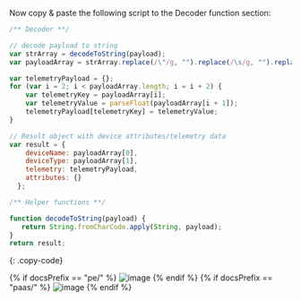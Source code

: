 Now copy & paste the following script to the Decoder function section:

```javascript
/** Decoder **/

// decode payload to string
var strArray = decodeToString(payload);
var payloadArray = strArray.replace(/\"/g, "").replace(/\s/g, "").replace(/\\n/g, "").split(',');

var telemetryPayload = {};
for (var i = 2; i < payloadArray.length; i = i + 2) {
    var telemetryKey = payloadArray[i];
    var telemetryValue = parseFloat(payloadArray[i + 1]);
    telemetryPayload[telemetryKey] = telemetryValue;
}

// Result object with device attributes/telemetry data
var result = {
    deviceName: payloadArray[0],
    deviceType: payloadArray[1],
    telemetry: telemetryPayload,
    attributes: {}
  };

/** Helper functions **/

function decodeToString(payload) {
   return String.fromCharCode.apply(String, payload);
}
return result;

``` 
{: .copy-code}

{% if docsPrefix == "pe/" %}
![image](https://img.tbqa.cloud/user-guide/integrations/coap/coap-uplink-converter-text-java-pe.png)
{% endif %}
{% if docsPrefix == "paas/" %}
![image](https://img.tbqa.cloud/user-guide/integrations/coap/coap-uplink-converter-text-java-paas.png)
{% endif %}